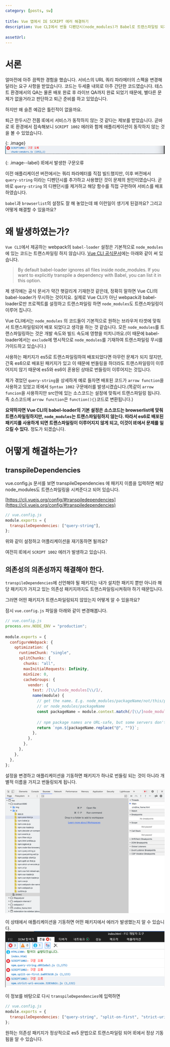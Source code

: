 ```yaml
---
category: [posts, sw]

title: Vue 앱에서 IE SCRIPT 에러 해결하기
description: Vue CLI에서 번들 디펜던시(node_modules)가 Babel로 트랜스파일링 되지 않는 이유와 해결 방법에 대해서 알아보도록 합니다.

assetUrl:
---
```


# 서론

얼마전에 아주 끔찍한 경험을 했습니다. 서비스의 URL 쿼리 파라메터의 스펙을 변경해달라는 요구 사항을 받았습니다. 코드는 두세줄 내외로 아주 간단한 코드였습니다. 테스트 환경에서의 QA는 물론 배포 완료 후 라이브 QA까지 완료 되었기 때문에, 별다른 문제가 없을거라고 판단하고 퇴근 준비를 하고 있었습니다.

하지만 왜 슬픈 예감은 틀린적이 없을까요.

퇴근 한두시간 전쯤 IE에서 서비스가 동작하지 않는 것 같다는 제보를 받았습니다. 곧바로 IE 환경에서 접속해보니 `SCRIPT 1002` 에러와 함께 애플리케이션이 동작하지 않는 것을 볼 수 있었습니다.

{: .image}
![img](/assets/posts/2021/2021-06-01-0.png)

{: .image--label}
IE에서 발생한 구문오류

이전 애플리케이션 버전에서는 쿼리 파라메터를 직접 빌드했지만, 이후 버전에서 `query-string` 이라는 디펜던시를 추가하고 사용했던 것이 문제의 원인이였습니다. 곧바로 `query-string` 의 디펜던시를 제거하고 해당 함수를 직접 구현하여 서비스를 배포하였습니다.

`babel`과 `browserlist`의 설정도 잘 해 놓았는데 왜 이런일이 생기게 된걸까요? 그리고 어떻게 해결할 수 있을까요?

# 왜 발생하였는가?

`Vue CLI`에서 제공하는 webpack의 `babel-loader` 설정은 기본적으로 `node_modules` 에 있는 코드는 트랜스파일링 하지 않습니다. [Vue CLI 공식문서](https://cli.vuejs.org/config/#transpiledependencies)에는 아래와 같이 써 있습니다.

> By default babel-loader ignores all files inside node_modules. If you want to explicitly transpile a dependency with Babel, you can list it in this option.

제 생각에는 공식 문서가 약간 햇갈리게 기재한것 같은데, 정확히 말하면 Vue CLI의 babel-loader가 무시하는 것이지요. 실제로 Vue CLI가 아닌 webpack과 babel-loader로만 프로젝트를 설정하고 트랜스파일링 하면 `node_modules`도 트랜스파일링이 이루어 집니다.

Vue CLI에서는 `node_modules` 의 코드들이 기본적으로 원하는 브라우저 타겟에 맞춰서 트랜스파일링되어 배포 되었다고 생각을 하는 것 같습니다. 모든 `node_modules`를 트랜스파일링하는 것은 개발 속도와 빌드 속도에 영향을 미치니까요.(이 때문에 babel-loader에서는 `exclude`에 명시적으로 `node_modules`를 기재하여 트랜스파일링 무시를 가이드하고 있습니다.)

사용하는 패키지가 es5로 트랜스파일링하여 배포되었다면 아무런 문제가 되지 않지만, 간혹 es6으로 배포된 패키지가 있고 이 때문에 번들링을 하더라도 트랜스파일링이 이루어지지 않기 때문에 es5와 es6이 혼용된 상태로 번들링이 이루어지는 것입니다.

제가 겪었던 `query-string`을 상세하게 예로 들자면 배포된 코드가 `arrow function`을 사용하고 있었고 IE에서 `Syntax 1002` 구문에러를 발생시켰습니다.(똑같이 `arrow funcion`을 사용하지만 src안에 있는 소스코드는 설정에 맞춰서 트랜스파일링 됩니다. 즉 소스코드에 `arrow function`은 `function(){}`코드로 변환됩니다.)

**요약하자면 Vue CLI의 babel-loader의 기본 설정은 소스코드는 browserlist에 맞춰 트랜스파일링하지만, `node_modules`는 트랜스파일링하지 않는다. 따라서 es6로 배포된 패키지를 사용하게 되면 트랜스파일링이 이루어지지 않게 되고, 이것이 IE에서 문제를 일으킬 수 있다.** 정도가 되겠습니다.

# 어떻게 해결하는가?

## transpileDependencies

vue.config.js 문서를 보면 transpileDependencies 에 패키지 이름을 입력하면 해당 node_modules도 트랜스파일링을 시켜준다고 되어 있습니다.

[https://cli.vuejs.org/config/#transpiledependencies](https://cli.vuejs.org/config/#transpiledependencies)

```js
// vue.config.js
module.exports = {
  transpileDependencies: ["query-string"],
};
```

위와 같이 설정하고 어플리케이션을 재기동하면 될까요?

여전히 IE에서 `SCRIPT 1002` 에러가 발생하고 있습니다.

## 의존성의 의존성까지 해결해야 한다.

`transpileDependencies`에 선언해야 될 패키지는 내가 설치한 패키지 뿐만 아니라 해당 패키지가 가지고 있는 의존성 패키지까지도 트랜스파일링시켜줘야 하기 때문입니다.

그러면 어떤 패키지가 트랜스파일링되지 않았는지 어떻게 알 수 있을까요?

잠시 `vue.config.js` 파일을 아래와 같이 변경해봅니다.

```js
// vue.config.js
process.env.NODE_ENV = "production";

module.exports = {
  configureWebpack: {
    optimization: {
      runtimeChunk: "single",
      splitChunks: {
        chunks: "all",
        maxInitialRequests: Infinity,
        minSize: 0,
        cacheGroups: {
          vendor: {
            test: /[\\/]node_modules[\\/]/,
            name(module) {
              // get the name. E.g. node_modules/packageName/not/this/part.js
              // or node_modules/packageName
              const packageName = module.context.match(/[\\/]node_modules[\\/](.*?)([\\/]|$)/)[1];

              // npm package names are URL-safe, but some servers don't like @ symbols
              return `npm.${packageName.replace("@", "")}`;
            },
          },
        },
      },
    },
  },
};
```

설정을 변경하고 애플리케이션을 기동하면 패키지가 하나로 번들링 되는 것이 아니라 개별적 이름을 가지고 번들링되게 됩니다.

![asset](/assets/posts/2021/2021-06-01-3.png)

이 상태에서 애플리케이션을 기동하면 어떤 패키지에서 에러가 발생했는지 알 수 있습니다.
![asset](/assets/posts/2021/2021-06-01-4.png)

이 정보를 바탕으로 다시 `transpileDependencies`에 입력하면

```js
// vue.config.js
module.exports = {
  transpileDependencies: ["query-string", "split-on-first", "strict-uri-encode"],
};
```

원하는 의존성 패키지가 정상적으로 es5 문법으로 트랜스파일링 되어 IE에서 정상 기동 됨을 알 수 있습니다.
